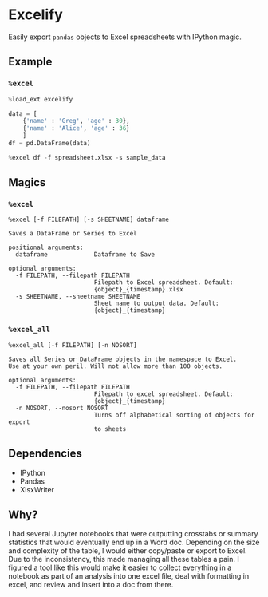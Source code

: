 # Excelify

Easily export `pandas` objects to Excel spreadsheets with IPython magic.

## Example

### `%excel`
```python
%load_ext excelify

data = [
    {'name' : 'Greg', 'age' : 30},
    {'name' : 'Alice', 'age' : 36}
    ]
df = pd.DataFrame(data)

%excel df -f spreadsheet.xlsx -s sample_data
```

## Magics

### `%excel`

```
%excel [-f FILEPATH] [-s SHEETNAME] dataframe

Saves a DataFrame or Series to Excel

positional arguments:
  dataframe             Dataframe to Save

optional arguments:
  -f FILEPATH, --filepath FILEPATH
                        Filepath to Excel spreadsheet. Default:
                        {object}_{timestamp}.xlsx
  -s SHEETNAME, --sheetname SHEETNAME
                        Sheet name to output data. Default:
                        {object}_{timestamp}

```

### `%excel_all`

```
%excel_all [-f FILEPATH] [-n NOSORT]

Saves all Series or DataFrame objects in the namespace to Excel.
Use at your own peril. Will not allow more than 100 objects.

optional arguments:
  -f FILEPATH, --filepath FILEPATH
                        Filepath to excel spreadsheet. Default:
                        {object}_{timestamp}
  -n NOSORT, --nosort NOSORT
                        Turns off alphabetical sorting of objects for export
                        to sheets
```

## Dependencies

- IPython
- Pandas
- XlsxWriter
## Why?

I had several Jupyter notebooks that were outputting crosstabs or summary statistics that would eventually end up in a Word doc. Depending on the size and complexity of the table, I would either copy/paste or export to Excel. Due to the inconsistency, this made managing all these tables a pain. I figured a tool like this would make it easier to collect everything in a notebook as part of an analysis into one excel file, deal with formatting in excel, and review and insert into a doc from there.